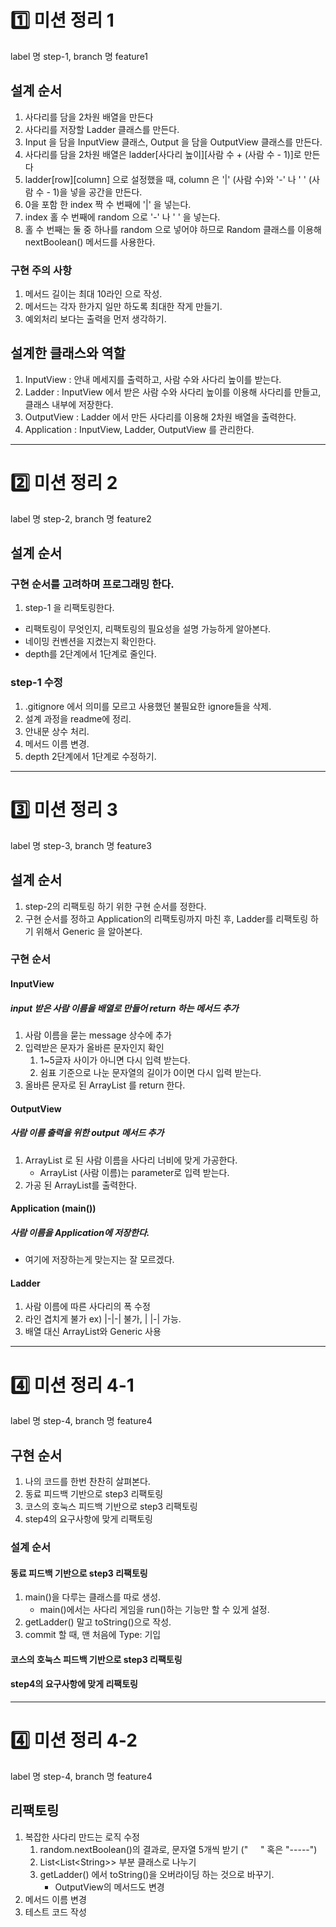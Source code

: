 # 1️⃣ 미션 정리 1
label 명 step-1, branch 명 feature1
## 설계 순서
1. 사다리를 담을 2차원 배열을 만든다
2. 사다리를 저장할 Ladder 클래스를 만든다.
3. Input 을 담을 InputView 클래스, Output 을 담을 OutputView 클래스를 만든다.
4. 사다리를 담을 2차원 배열은 ladder[사다리 높이][사람 수 + (사람 수 - 1)]로 만든다
5. ladder[row][column] 으로 설정했을 때, column 은 '|' (사람 수)와 '-' 나 ' ' (사람 수 - 1)을 넣을 공간을 만든다.
6. 0을 포함 한 index 짝 수 번째에 '|' 을 넣는다.
7. index 홀 수 번째에 random 으로 '-' 나 ' ' 을 넣는다.
8. 홀 수 번째는 둘 중 하나를 random 으로 넣어야 하므로 Random 클래스를 이용해 nextBoolean() 메서드를 사용한다.

### 구현 주의 사항
1. 메서드 길이는 최대 10라인 으로 작성.
2. 메서드는 각자 한가지 일만 하도록 최대한 작게 만들기.
3. 예외처리 보다는 출력을 먼저 생각하기.

## 설계한 클래스와 역할
1. InputView : 안내 메세지를 출력하고, 사람 수와 사다리 높이를 받는다.
2. Ladder : InputView 에서 받은 사람 수와 사다리 높이를 이용해 사다리를 만들고, 클래스 내부에 저장한다.
3. OutputView : Ladder 에서 만든 사다리를 이용해 2차원 배열을 출력한다.
4. Application : InputView, Ladder, OutputView 를 관리한다.

-----
# 2️⃣ 미션 정리 2
label 명 step-2, branch 명 feature2

## 설계 순서
### 구현 순서를 고려하며 프로그래밍 한다.
1. step-1 을 리팩토링한다.
- 리팩토링이 무엇인지, 리팩토링의 필요성을 설명 가능하게 알아본다.
- 네이밍 컨벤션을 지켰는지 확인한다.
- depth를 2단계에서 1단계로 줄인다.

### step-1 수정
1. .gitignore 에서 의미를 모르고 사용했던 불필요한 ignore들을 삭제.
2. 설계 과정을 readme에 정리.
3. 안내문 상수 처리.
4. 메서드 이름 변경.
5. depth 2단계에서 1단계로 수정하기.

-----
# 3️⃣ 미션 정리 3
label 명 step-3, branch 명 feature3

## 설계 순서
1. step-2의 리팩토링 하기 위한 구현 순서를 정한다.
2. 구현 순서를 정하고 Application의 리팩토링까지 마친 후, Ladder를 리팩토링 하기 위해서 Generic 을 알아본다.
### 구현 순서
#### InputView
##### input 받은 사람 이름을 배열로 만들어 return 하는 메서드 추가
1. 사람 이름을 묻는 message 상수에 추가
2. 입력받은 문자가 올바른 문자인지 확인
   1. 1~5글자 사이가 아니면 다시 입력 받는다.
   2. 쉼표 기준으로 나눈 문자열의 길이가 0이면 다시 입력 받는다.
3. 올바른 문자로 된 ArrayList 를 return 한다.
#### OutputView
##### 사람 이름 출력을 위한 output 메서드 추가
1. ArrayList 로 된 사람 이름을 사다리 너비에 맞게 가공한다.
   - ArrayList (사람 이름)는 parameter로 입력 받는다.
2. 가공 된 ArrayList를 출력한다.
#### Application (main())
##### 사람 이름을 Application에 저장한다.
- 여기에 저장하는게 맞는지는 잘 모르겠다.
#### Ladder
1. 사람 이름에 따른 사다리의 폭 수정
2. 라인 겹치게 불가 ex) |-|-| 불가, | |-| 가능.
3. 배열 대신 ArrayList와 Generic 사용

-----
# 4️⃣ 미션 정리 4-1
label 명 step-4, branch 명 feature4
## 구현 순서
1. 나의 코드를 한번 찬찬히 살펴본다.
2. 동료 피드백 기반으로 step3 리팩토링
3. 코스의 호눅스 피드백 기반으로 step3 리팩토링
4. step4의 요구사항에 맞게 리팩토링

### 설계 순서
#### 동료 피드백 기반으로 step3 리팩토링
1. main()을 다루는 클래스를 따로 생성.
   - main()에서는 사다리 게임을 run()하는 기능만 할 수 있게 설정.
2. getLadder() 말고 toString()으로 작성.
3. commit 할 때, 맨 처음에 Type: 기입

#### 코스의 호눅스 피드백 기반으로 step3 리팩토링

#### step4의 요구사항에 맞게 리팩토링

-----
# 4️⃣ 미션 정리 4-2
label 명 step-4, branch 명 feature4
## 리팩토링
1. 복잡한 사다리 만드는 로직 수정
   1. random.nextBoolean()의 결과로, 문자열 5개씩 받기 ("&nbsp;&nbsp;&nbsp;&nbsp;&nbsp;" 혹은 "-----")
   2. List<List\<String>> 부분 클래스로 나누기
   3. getLadder() 에서 toString()을 오버라이딩 하는 것으로 바꾸기.
      - OutputView의 메서드도 변경
2. 메서드 이름 변경
3. 테스트 코드 작성

